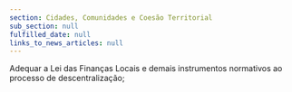 ```yaml
---
section: Cidades, Comunidades e Coesão Territorial
sub_section: null
fulfilled_date: null
links_to_news_articles: null
---
```


Adequar a Lei das Finanças Locais e demais instrumentos normativos ao processo de descentralização;
